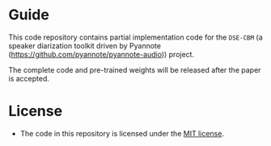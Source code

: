 # Guide

This code repository contains partial implementation code for the `DSE-CBM` (a speaker diarization toolkit driven by Pyannote (https://github.com/pyannote/pyannote-audio)) project. 

The complete code and pre-trained weights will be released after the paper is accepted.

# License
- The code in this repository is licensed under the [MIT license](https://github.com/lz-hust/DSE-CBM/blob/master/LICENSE).